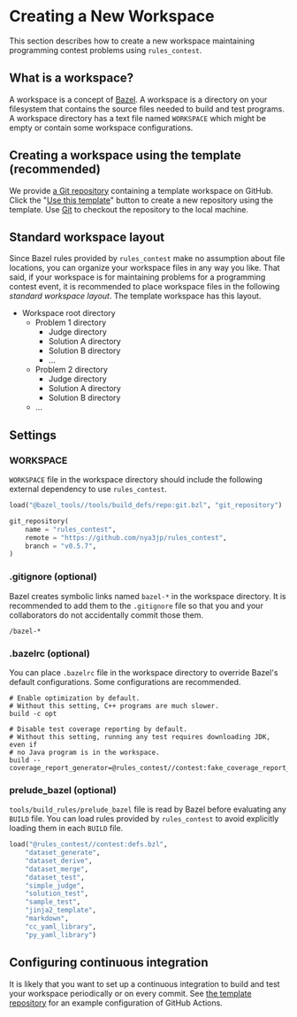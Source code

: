 # Creating a New Workspace

This section describes how to create a new workspace maintaining programming
contest problems using `rules_contest`.

## What is a workspace?

A workspace is a concept of [Bazel]. A workspace is a directory on your
filesystem that contains the source files needed to build and test programs.
A workspace directory has a text file named `WORKSPACE` which might be empty or
contain some workspace configurations.

[Bazel]: https://bazel.build/

## Creating a workspace using the template (recommended)

We provide [a Git repository] containing a template workspace on GitHub.
Click the "[Use this template]" button to create a new repository using
the template. Use [Git] to checkout the repository to the local machine.

[a Git repository]: https://github.com/nya3jp/contest_template
[Use this template]: https://help.github.com/articles/creating-a-repository-from-a-template/
[Git]: https://help.github.com/en/github/creating-cloning-and-archiving-repositories/cloning-a-repository

## Standard workspace layout

Since Bazel rules provided by `rules_contest` make no assumption about file
locations, you can organize your workspace files in any way you like.
That said, if your workspace is for maintaining problems for a programming
contest event, it is recommended to place workspace files in the following
*standard workspace layout*. The template workspace has this layout.

- Workspace root directory
    - Problem 1 directory
        - Judge directory
        - Solution A directory
        - Solution B directory
        - ...
    - Problem 2 directory
        - Judge directory
        - Solution A directory
        - Solution B directory
    - ...

## Settings

### WORKSPACE

`WORKSPACE` file in the workspace directory should include the following
external dependency to use `rules_contest`.

```python
load("@bazel_tools//tools/build_defs/repo:git.bzl", "git_repository")

git_repository(
    name = "rules_contest",
    remote = "https://github.com/nya3jp/rules_contest",
    branch = "v0.5.7",
)
```

### .gitignore (optional)

Bazel creates symbolic links named `bazel-*` in the workspace directory.
It is recommended to add them to the `.gitignore` file so that you and your
collaborators do not accidentally commit those them.

```
/bazel-*
```

### .bazelrc (optional)

You can place `.bazelrc` file in the workspace directory to override Bazel's
default configurations. Some configurations are recommended.

```text
# Enable optimization by default.
# Without this setting, C++ programs are much slower.
build -c opt

# Disable test coverage reporting by default.
# Without this setting, running any test requires downloading JDK, even if
# no Java program is in the workspace.
build --coverage_report_generator=@rules_contest//contest:fake_coverage_report_generator
```

### prelude_bazel (optional)

`tools/build_rules/prelude_bazel` file is read by Bazel before evaluating any
`BUILD` file. You can load rules provided by `rules_contest` to avoid explicitly
loading them in each `BUILD` file.

```python
load("@rules_contest//contest:defs.bzl",
    "dataset_generate",
    "dataset_derive",
    "dataset_merge",
    "dataset_test",
    "simple_judge",
    "solution_test",
    "sample_test",
    "jinja2_template",
    "markdown",
    "cc_yaml_library",
    "py_yaml_library")
```

## Configuring continuous integration

It is likely that you want to set up a continuous integration to build and test
your workspace periodically or on every commit. See [the template repository]
for an example configuration of GitHub Actions.

[the template repository]: https://github.com/nya3jp/contest_template/tree/master/.github/workflows
